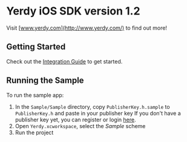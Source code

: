 # Yerdy iOS SDK version 1.2

Visit [www.yerdy.com](http://www.yerdy.com/) to find out more!

## Getting Started

Check out the [Integration Guide](http://github.com/YerdySDK/yerdy-ios/wiki/) to get started.

## Running the Sample

To run the sample app:
	
1. In the `Sample/Sample` directory, copy `PublisherKey.h.sample` to `PublisherKey.h` and paste in your publisher key
   If you don't have a publisher key yet, you can register or login [here](http://dashboard.yerdy.com/).
2. Open `Yerdy.xcworkspace`, select the *Sample* scheme
3. Run the project
